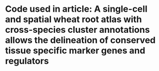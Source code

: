 # Code used in article: A single-cell and spatial wheat root atlas with cross-species cluster annotations allows the delineation of conserved tissue specific marker genes and regulators
